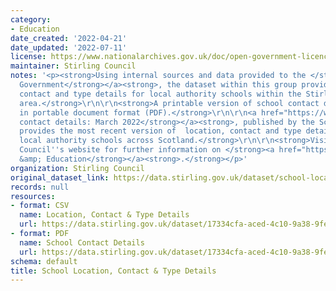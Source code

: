 ```yaml
---
category:
- Education
date_created: '2022-04-21'
date_updated: '2022-07-11'
license: https://www.nationalarchives.gov.uk/doc/open-government-licence/version/3/
maintainer: Stirling Council
notes: '<p><strong>Using internal sources and data provided to the </strong><a href="https://www.gov.scot/"><strong>Scottish
  Government</strong></a><strong>, the dataset within this group provides the location,
  contact and type details for local authority schools within the Stirling Council
  area.</strong>\r\n\r\n<strong>A printable version of school contact details is available
  in portable document format (PDF).</strong>\r\n\r\n<a href="https://www.gov.scot/publications/school-contact-details/"><strong>Schools
  contact details: March 2022</strong></a><strong>, published by the Scottish Government,
  provides the most recent version of  location, contact and type details for all
  local authority schools across Scotland.</strong>\r\n\r\n<strong>Visit Stirling
  Council''s website for further information on </strong><a href="https://stirling.gov.uk/learning-education/"><strong>Learning
  &amp; Education</strong></a><strong>.</strong></p>'
organization: Stirling Council
original_dataset_link: https://data.stirling.gov.uk/dataset/school-location-contact-type-details
records: null
resources:
- format: CSV
  name: Location, Contact & Type Details
  url: https://data.stirling.gov.uk/dataset/17334cfa-aced-4c10-9a38-9fe47597c7dc/resource/1dc725ea-81bb-45ae-bcb0-eadbb749a0dc/download/20220711-stirling-council-primary-secondary-school-contacts.csv
- format: PDF
  name: School Contact Details
  url: https://data.stirling.gov.uk/dataset/17334cfa-aced-4c10-9a38-9fe47597c7dc/resource/a6eb04db-8451-45f4-9e04-2242e6866f66/download/20220711-stirling-council-primary-secondary-school-contacts.pdf
schema: default
title: School Location, Contact & Type Details
---
```

